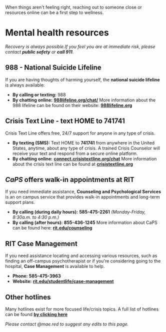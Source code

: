 When things aren't feeling right, reaching out to someone close or resources online can be a first step to wellness. 
# __Mental health resources__
*Recovery is always possible.If you feel you are at immediate risk, please contact **public safety** or **call 911***. 
## 988 - National Suicide Lifeline
If you are having thoughts of harming yourself, the **national suicide lifeline** is always available:
- **By calling or texting:** 988
- **By chatting online:** [**988lifeline.org/chat/**](<https://988lifeline.org/chat/>)
More information about the 988 lifeline can be found on their website: [**988lifeline.org**](<https://988lifeline.org>)
## Crisis Text Line - text HOME to 741741
Crisis Text Line offers free, 24/7 support for anyone in any type of crisis. 
- **By texting (SMS):** Text HOME to **741741** from anywhere in the United States, anytime, about any type of crisis. A trained Crisis Counselor will receive your text and respond from a secure online platform.
- **By chatting online:** [**connect.crisistextline.org/chat**](<https://connect.crisistextline.org/chat>)
More information about the crisis text line can be found at [**crisistextline.org**](<https://www.crisistextline.org>)
## *CaPS* offers walk-in appointments at RIT
If you need immediate assistance, **Counseling and Psychological Services** is an on campus service that provides walk-in appointments and long-term support plans.
- **By calling (during daily hours):** **585-475-2261** *(Monday-Friday, 8:30a.m. to 4:30 p.m.)*
- **By calling (after hours):** **855-436-1245**
More information about CaPS can be found here: [**rit.edu/counseling**](<https://www.rit.edu/counseling/get-support>)
## RIT Case Management
If you need assistance locating and accessing various resources, such as finding an off-campus psychotherapist or if you're considering going to the hospital, **Case Management** is available to help.
- **Phone:** **585-475-3963**
- **Website:** [**rit.edu/studentlife/case-management**](<https://www.rit.edu/studentlife/case-management>)
## Other hotlines
Many hotlines exist for more focused life/crisis topics. A full list of hotlines can be found [**by clicking here**](<https://www.pleaselive.org/hotlines/>)

*Please contact @mae.red to suggest any edits to this page.*